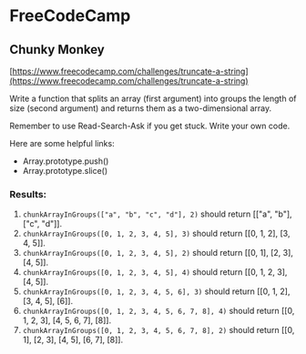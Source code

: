 # FreeCodeCamp
## Chunky Monkey

[https://www.freecodecamp.com/challenges/truncate-a-string](https://www.freecodecamp.com/challenges/truncate-a-string)

Write a function that splits an array (first argument) into groups the length of size (second argument) and returns them as a two-dimensional array.

Remember to use Read-Search-Ask if you get stuck. Write your own code.

Here are some helpful links:

* Array.prototype.push()
* Array.prototype.slice()

### Results:
1. `chunkArrayInGroups(["a", "b", "c", "d"], 2)` should return [["a", "b"], ["c", "d"]].
2. `chunkArrayInGroups([0, 1, 2, 3, 4, 5], 3)` should return [[0, 1, 2], [3, 4, 5]].
3. `chunkArrayInGroups([0, 1, 2, 3, 4, 5], 2)` should return [[0, 1], [2, 3], [4, 5]].
4. `chunkArrayInGroups([0, 1, 2, 3, 4, 5], 4)` should return [[0, 1, 2, 3], [4, 5]].
5. `chunkArrayInGroups([0, 1, 2, 3, 4, 5, 6], 3)` should return [[0, 1, 2], [3, 4, 5], [6]].
6. `chunkArrayInGroups([0, 1, 2, 3, 4, 5, 6, 7, 8], 4)` should return [[0, 1, 2, 3], [4, 5, 6, 7], [8]].
7. `chunkArrayInGroups([0, 1, 2, 3, 4, 5, 6, 7, 8], 2)` should return [[0, 1], [2, 3], [4, 5], [6, 7], [8]].
